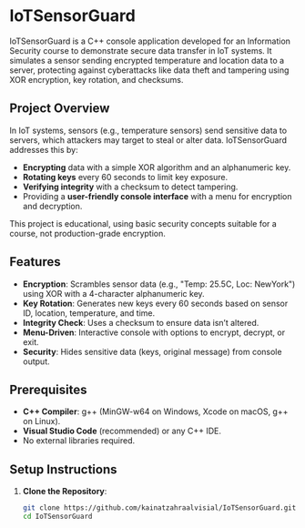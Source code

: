 # IoTSensorGuard

IoTSensorGuard is a C++ console application developed for an Information Security course to demonstrate secure data transfer in IoT systems. It simulates a sensor sending encrypted temperature and location data to a server, protecting against cyberattacks like data theft and tampering using XOR encryption, key rotation, and checksums.

## Project Overview

In IoT systems, sensors (e.g., temperature sensors) send sensitive data to servers, which attackers may target to steal or alter data. IoTSensorGuard addresses this by:
- **Encrypting** data with a simple XOR algorithm and an alphanumeric key.
- **Rotating keys** every 60 seconds to limit key exposure.
- **Verifying integrity** with a checksum to detect tampering.
- Providing a **user-friendly console interface** with a menu for encryption and decryption.

This project is educational, using basic security concepts suitable for a course, not production-grade encryption.

## Features
- **Encryption**: Scrambles sensor data (e.g., "Temp: 25.5C, Loc: NewYork") using XOR with a 4-character alphanumeric key.
- **Key Rotation**: Generates new keys every 60 seconds based on sensor ID, location, temperature, and time.
- **Integrity Check**: Uses a checksum to ensure data isn’t altered.
- **Menu-Driven**: Interactive console with options to encrypt, decrypt, or exit.
- **Security**: Hides sensitive data (keys, original message) from console output.

## Prerequisites
- **C++ Compiler**: g++ (MinGW-w64 on Windows, Xcode on macOS, g++ on Linux).
- **Visual Studio Code** (recommended) or any C++ IDE.
- No external libraries required.

## Setup Instructions
1. **Clone the Repository**:
   ```bash
   git clone https://github.com/kainatzahraalvisial/IoTSensorGuard.git
   cd IoTSensorGuard